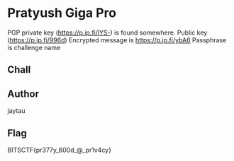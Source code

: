 # Pratyush Giga Pro

PGP private key (https://p.ip.fi/lYS-) is found somewhere. Public key (https://p.ip.fi/996d)
Encrypted message is https://p.ip.fi/ybA6
Passphrase is challenge name

## Chall


## Author

jaytau

## Flag

BITSCTF{pr377y_600d_@_pr1v4cy}
